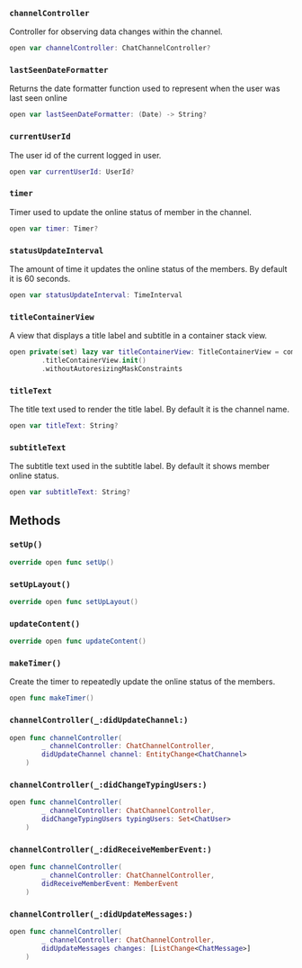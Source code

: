 
### `channelController`

Controller for observing data changes within the channel.

``` swift
open var channelController: ChatChannelController? 
```

### `lastSeenDateFormatter`

Returns the date formatter function used to represent when the user was last seen online

``` swift
open var lastSeenDateFormatter: (Date) -> String? 
```

### `currentUserId`

The user id of the current logged in user.

``` swift
open var currentUserId: UserId? 
```

### `timer`

Timer used to update the online status of member in the channel.

``` swift
open var timer: Timer? 
```

### `statusUpdateInterval`

The amount of time it updates the online status of the members.
By default it is 60 seconds.

``` swift
open var statusUpdateInterval: TimeInterval 
```

### `titleContainerView`

A view that displays a title label and subtitle in a container stack view.

``` swift
open private(set) lazy var titleContainerView: TitleContainerView = components
        .titleContainerView.init()
        .withoutAutoresizingMaskConstraints
```

### `titleText`

The title text used to render the title label. By default it is the channel name.

``` swift
open var titleText: String? 
```

### `subtitleText`

The subtitle text used in the subtitle label. By default it shows member online status.

``` swift
open var subtitleText: String? 
```

## Methods

### `setUp()`

``` swift
override open func setUp() 
```

### `setUpLayout()`

``` swift
override open func setUpLayout() 
```

### `updateContent()`

``` swift
override open func updateContent() 
```

### `makeTimer()`

Create the timer to repeatedly update the online status of the members.

``` swift
open func makeTimer() 
```

### `channelController(_:didUpdateChannel:)`

``` swift
open func channelController(
        _ channelController: ChatChannelController,
        didUpdateChannel channel: EntityChange<ChatChannel>
    ) 
```

### `channelController(_:didChangeTypingUsers:)`

``` swift
open func channelController(
        _ channelController: ChatChannelController,
        didChangeTypingUsers typingUsers: Set<ChatUser>
    ) 
```

### `channelController(_:didReceiveMemberEvent:)`

``` swift
open func channelController(
        _ channelController: ChatChannelController,
        didReceiveMemberEvent: MemberEvent
    ) 
```

### `channelController(_:didUpdateMessages:)`

``` swift
open func channelController(
        _ channelController: ChatChannelController,
        didUpdateMessages changes: [ListChange<ChatMessage>]
    ) 
